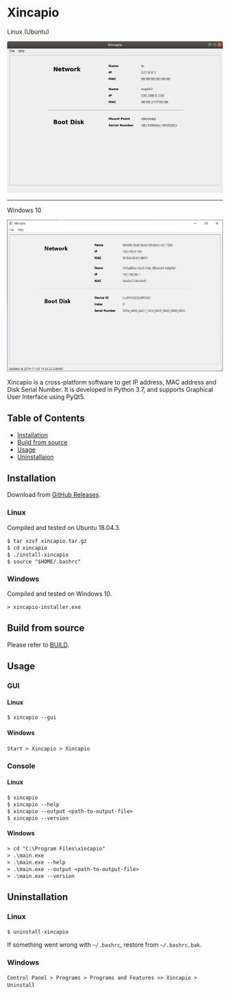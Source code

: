 # Xincapio
Linux (Ubuntu)

![screenshot-linux](./screenshot-linux.png)

-----

Windows 10

![screenshot-win](./screenshot-win.png)

Xincapio is a cross-platform software to get IP address, MAC address and Disk Serial Number. It is developed in Python 3.7, and supports Graphical User Interface using PyQt5.

## Table of Contents
- [Installation](#installation)
- [Build from source](#build-from-source)
- [Usage](#usage)
- [Uninstallaion](#uninstallation)

## Installation

Download from [GitHub Releases](
    https://github.com/jbaltop/xincapio/releases/tag/v1.0.0
).

### Linux

Compiled and tested on Ubuntu 18.04.3.

```
$ tar xzvf xincapio.tar.gz
$ cd xincapio
$ ./install-xincapio
$ source "$HOME/.bashrc"
```

### Windows

Compiled and tested on Windows 10.

```
> xincapio-installer.exe
```

## Build from source
Please refer to [BUILD](./BUILD.md).

## Usage

### GUI

#### Linux

```
$ xincapio --gui
```

#### Windows
`Start > Xincapio > Xincapio`

### Console

#### Linux

```
$ xincapio
$ xincapio --help
$ xincapio --output <path-to-output-file>
$ xincapio --version
```

#### Windows

```
> cd "C:\Program Files\xincapio" 
> .\main.exe
> .\main.exe --help
> .\main.exe --output <path-to-output-file>
> .\main.exe --version
```

## Uninstallation

### Linux

```
$ uninstall-xincapio
```

If something went wrong with `~/.bashrc`, restore from `~/.bashrc.bak`.

### Windows

`Control Panel > Programs > Programs and Features >> Xincapio > Uninstall`
